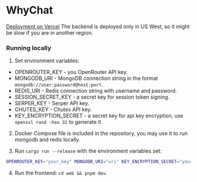 # WhyChat
[Deployment on Vercel](https://whychat.vercel.app)
The backend is deployed only in US West, so it might be slow if you are in another region.
### Running locally
1. Set environment variables: 
- OPENROUTER_KEY - you OpenRouter API key.
- MONGODB_URI - MongoDB connection string in the format `mongodb://user:password@host:port`.
- REDIS_URI - Redis connection string with username and password.
- SESSION_SECRET_KEY - a secret key for session token signing.
- SERPER_KEY - Serper API key.
- CHUTES_KEY - Chutes API key.
- KEY_ENCRYPTION_SECRET - a secret key for api key encryption, use `openssl rand -hex 32` to generate it.

2. Docker Compose file is included in the repository, you may use it to run mongodb and redis locally.

3. Run `cargo run --release` with the environment variables set:
```bash
OPENROUTER_KEY="your_key" MONGODB_URI="uri" KEY_ENCRYPTION_SECRET="your_secret" cargo run --release # set other keys too
```

4. Run the frontend: `cd web && pnpm dev`.
